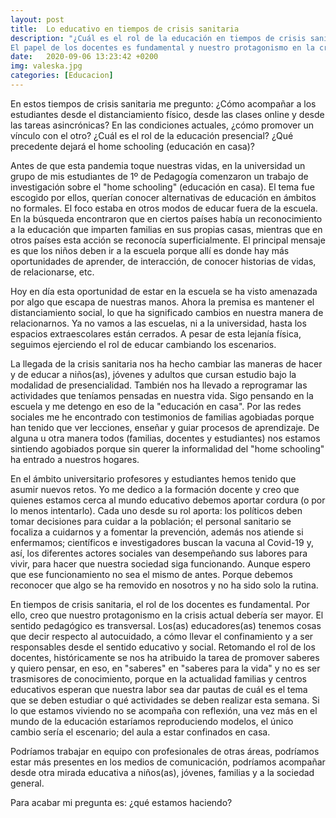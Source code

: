 ```yaml
---
layout: post
title:  Lo educativo en tiempos de crisis sanitaria
description: "¿Cuál es el rol de la educación en tiempos de crisis sanitaria?
El papel de los docentes es fundamental y nuestro protagonismo en la crisis actual debería ser mayor. Los(as) educadores(as) tenemos cosas que decir respecto a cómo llevar el confinamento y el autocuidado desde el punto de vista educativo y social. Podemos trabajar en equipo con otros profesionales, nuestro rol no es tan solo estar y educar en las aulas, es acompañar a niños(as), jóvenes, familias y a la sociedad en general."
date:   2020-09-06 13:23:42 +0200
img: valeska.jpg
categories: [Educacion]
---
```


En estos tiempos de crisis sanitaria me pregunto: ¿Cómo acompañar a los estudiantes desde el distanciamiento físico, desde las clases online y desde las tareas asincrónicas? En las condiciones actuales, ¿cómo promover un vínculo con el otro? ¿Cuál es el rol de la educación presencial? ¿Qué precedente dejará el home schooling (educación en casa)?

Antes de que esta pandemia toque nuestras vidas, en la universidad un grupo de mis estudiantes de 1º de Pedagogía comenzaron un trabajo de investigación sobre el "home schooling" (educación en casa). El tema fue escogido por ellos, querían conocer alternativas de educación en ámbitos no formales. El foco estaba en otros modos de educar fuera de la escuela. En la búsqueda encontraron que en ciertos países había un reconocimiento a la educación que imparten familias en sus propias casas, mientras que en otros países esta acción se reconocía superficialmente. El principal mensaje es que los niños deben ir a la escuela porque allí es donde hay más oportunidades de aprender, de interacción, de conocer historias de vidas, de relacionarse, etc. 

Hoy en día esta oportunidad de estar en la escuela se ha visto amenazada por algo que escapa de nuestras manos. Ahora la premisa es mantener el distanciamiento social, lo que ha significado cambios en nuestra manera de relacionarnos. Ya no vamos a las escuelas, ni a la universidad, hasta los espacios extraescolares están cerrados. A pesar de esta lejanía física, seguimos ejerciendo el rol de educar cambiando los escenarios. 

La llegada de la crisis sanitaria nos ha hecho cambiar las maneras de hacer y de educar a niños(as), jóvenes y adultos que cursan estudio bajo la modalidad de presencialidad. También nos ha llevado a reprogramar las actividades que teníamos pensadas en nuestra vida. Sigo pensando en la escuela y me detengo en eso de la "educación en casa". Por las redes sociales me he encontrado con testimonios de familias agobiadas porque han tenido que ver lecciones, enseñar y guiar procesos de aprendizaje. De alguna u otra manera todos (familias, docentes y estudiantes) nos estamos sintiendo agobiados porque sin querer la informalidad del "home schooling" ha entrado a nuestros hogares. 

En el ámbito universitario profesores y estudiantes hemos tenido que asumir nuevos retos. Yo me dedico a la formación docente y creo que quienes estamos cerca al mundo educativo debemos aportar cordura (o por lo menos intentarlo). Cada uno desde su rol aporta: los políticos deben tomar decisiones para cuidar a la población; el personal sanitario se focaliza a cuidarnos y a fomentar la prevención, además nos atiende si enfermamos; científicos e investigadores buscan la vacuna al Covid-19 y, así, los diferentes actores sociales van desempeñando sus labores para vivir, para hacer que nuestra sociedad siga funcionando. Aunque espero que ese funcionamiento no sea el mismo de antes. Porque debemos reconocer que algo se ha removido en nosotros y no ha sido solo la rutina.

En tiempos de crisis sanitaria, el rol de los docentes es fundamental. Por ello, creo que nuestro protagonismo en la crisis actual debería ser mayor. El sentido pedagógico es transversal. Los(as) educadores(as) tenemos cosas que decir respecto al autocuidado, a cómo llevar el confinamiento y a ser responsables desde el sentido educativo y social. Retomando el rol de los docentes, históricamente se nos ha atribuido la tarea de promover saberes y quiero pensar, en eso, en "saberes" en "saberes para la vida" y no es ser trasmisores de conocimiento, porque en la actualidad familias y centros educativos esperan que nuestra labor sea dar pautas de cuál es el tema que se deben estudiar o qué actividades se deben realizar esta semana. Si lo que estamos viviendo no se acompaña con reflexión, una vez más en el mundo de la educación estaríamos reproduciendo modelos, el único cambio sería el escenario; del aula a estar confinados en casa.

Podríamos trabajar en equipo con profesionales de otras áreas, podríamos estar más presentes en los medios de comunicación, podríamos acompañar desde otra mirada educativa a niños(as), jóvenes, familias y a la sociedad general.

Para acabar mi pregunta es: ¿qué estamos haciendo? 